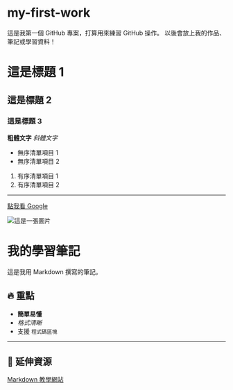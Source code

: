 # my-first-work

這是我第一個 GitHub 專案，打算用來練習 GitHub 操作。
以後會放上我的作品、筆記或學習資料！
# 這是標題 1
## 這是標題 2
### 這是標題 3
**粗體文字**
*斜體文字*
- 無序清單項目 1
- 無序清單項目 2

1. 有序清單項目 1
2. 有序清單項目 2
---
[點我看 Google](https://www.google.com)

![這是一張圖片](https://via.placeholder.com/150)
# 我的學習筆記

這是我用 Markdown 撰寫的筆記。

## 🔥 重點

- **簡單易懂**
- *格式清晰*
- 支援 `程式碼區塊`

---

## 📌 延伸資源

[Markdown 教學網站](https://markdown.tw/)
